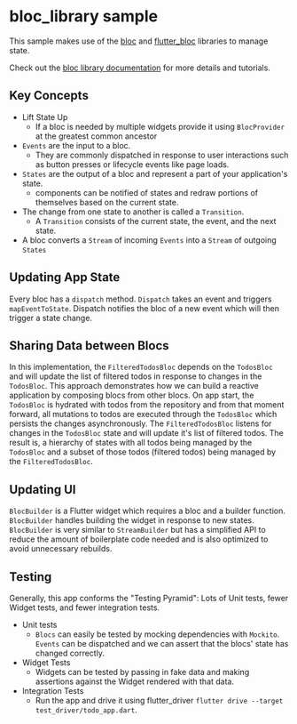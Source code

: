 # bloc_library sample

This sample makes use of the [bloc](https://pub.dartlang.org/packages/bloc) and [flutter_bloc](https://pub.dartlang.org/packages/flutter_bloc) libraries to manage state.

Check out the [bloc library documentation](https://felangel.github.io/bloc) for more details and tutorials.

## Key Concepts

* Lift State Up
  * If a bloc is needed by multiple widgets provide it using `BlocProvider` at the greatest common ancestor
* `Events` are the input to a bloc.
  * They are commonly dispatched in response to user interactions such as button presses or lifecycle events like page loads.
* `States` are the output of a bloc and represent a part of your application's state.
  * components can be notified of states and redraw portions of themselves based on the current state.
* The change from one state to another is called a `Transition`.
  * A `Transition` consists of the current state, the event, and the next state.
* A bloc converts a `Stream` of incoming `Events` into a `Stream` of outgoing `States`

## Updating App State

Every bloc has a `dispatch` method. `Dispatch` takes an event and triggers `mapEventToState`. Dispatch notifies the bloc of a new event which will then trigger a state change.

## Sharing Data between Blocs

In this implementation, the `FilteredTodosBloc` depends on the `TodosBloc` and will update the list of filtered todos in response to changes in the `TodosBloc`.
This approach demonstrates how we can build a reactive application by composing blocs from other blocs. On app start, the `TodosBloc` is hydrated with todos from the repository and from that moment forward, all mutations to todos are executed through the `TodosBloc` which persists the changes asynchronously. The `FilteredTodosBloc` listens for changes in the `TodosBloc` state and will update it's list of filtered todos. The result is, a hierarchy of states with all todos being managed by the `TodosBloc` and a subset of those todos (filtered todos) being managed by the `FilteredTodosBloc`.
  
## Updating UI

`BlocBuilder` is a Flutter widget which requires a bloc and a builder function. `BlocBuilder` handles building the widget in response to new states. `BlocBuilder` is very similar to `StreamBuilder` but has a simplified API to reduce the amount of boilerplate code needed and is also optimized to avoid unnecessary rebuilds.

## Testing

Generally, this app conforms the "Testing Pyramid": Lots of Unit tests, fewer Widget tests, and fewer integration tests.

  * Unit tests    
    - `Blocs` can easily be tested by mocking dependencies with `Mockito`. `Events` can be dispatched and we can assert that the blocs' state has changed correctly.    
  * Widget Tests    
    - Widgets can be tested by passing in fake data and making assertions against the Widget rendered with that data.
  * Integration Tests
    - Run the app and drive it using flutter_driver `flutter drive --target test_driver/todo_app.dart`.    
    
